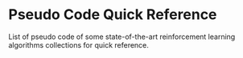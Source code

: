 # Pseudo Code Quick Reference
List of pseudo code of some state-of-the-art reinforcement learning algorithms collections for quick reference.